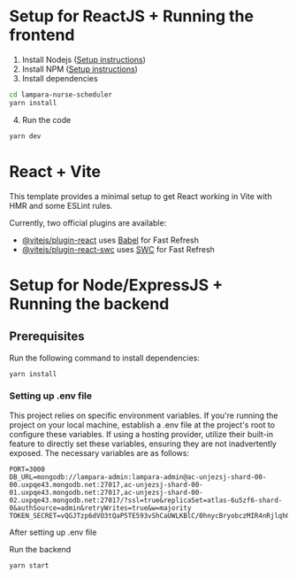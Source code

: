 # Setup for ReactJS + Running the frontend

1. Install Nodejs ([Setup instructions](https://nodejs.org/en/download/package-manager/))
2. Install NPM ([Setup instructions](https://www.npmjs.com/get-npm))
3. Install dependencies

```bash
cd lampara-nurse-scheduler
yarn install
```

4. Run the code
```bash
yarn dev
```

# React + Vite

This template provides a minimal setup to get React working in Vite with HMR and some ESLint rules.

Currently, two official plugins are available:

- [@vitejs/plugin-react](https://github.com/vitejs/vite-plugin-react/blob/main/packages/plugin-react/README.md) uses [Babel](https://babeljs.io/) for Fast Refresh
- [@vitejs/plugin-react-swc](https://github.com/vitejs/vite-plugin-react-swc) uses [SWC](https://swc.rs/) for Fast Refresh

# Setup for Node/ExpressJS + Running the backend

## Prerequisites

Run the following command to install dependencies:

```shell
yarn install
```

### Setting up .env file

This project relies on specific environment variables. If you're running the project on your local machine, establish a .env file at the project's root to configure these variables. If using a hosting provider, utilize their built-in feature to directly set these variables, ensuring they are not inadvertently exposed. The necessary variables are as follows:

```
PORT=3000
DB_URL=mongodb://lampara-admin:lampara-admin@ac-unjezsj-shard-00-00.uxpqe43.mongodb.net:27017,ac-unjezsj-shard-00-01.uxpqe43.mongodb.net:27017,ac-unjezsj-shard-00-02.uxpqe43.mongodb.net:27017/?ssl=true&replicaSet=atlas-6u5zf6-shard-0&authSource=admin&retryWrites=true&w=majority
TOKEN_SECRET=vQGJTzp6dVO3tQaP5TE593vShCaUWLKBlC/0hnycBryobczMIR4nRjlqhOtz5yD6
```

After setting up .env file

Run the backend 

```shell
yarn start
```


